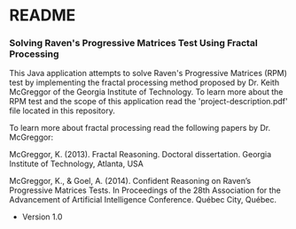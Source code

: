 # README #

### Solving Raven's Progressive Matrices Test Using Fractal Processing ###

This Java application attempts to solve Raven's Progressive Matrices (RPM) test by implementing the fractal processing method proposed by Dr. Keith McGreggor of the Georgia Institute of Technology. To learn more about the RPM test and the scope of this application read the 'project-description.pdf' file located in this repository.

To learn more about fractal processing read the following papers by Dr. McGreggor:

McGreggor, K. (2013). Fractal Reasoning. Doctoral dissertation. Georgia Institute of Technology, Atlanta, USA

McGreggor, K., & Goel, A. (2014). Confident Reasoning on Raven’s Progressive Matrices Tests. In Proceedings of the 28th Association for the Advancement of Artificial Intelligence Conference. Québec City, Québec.


* Version 1.0